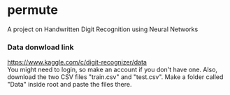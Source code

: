 # permute
A project on Handwritten Digit Recognition using Neural Networks

  
### Data donwload link
https://www.kaggle.com/c/digit-recognizer/data  
You might need to login, so make an account if you don't have one. Also, download the two CSV files "train.csv" and "test.csv". Make a folder called "Data" inside root and paste the files there.
